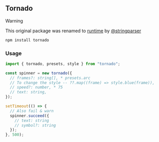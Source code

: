 ## Tornado
> [!WARNING]
> This original package was renamed to [runtime](https://www.npmjs.com/package/runtime) by [@stringparser](https://github.com/stringparser)

```bash
npm install tornado
```

### Usage
```typescript
import { tornado, presets, style } from "tornado";

const spinner = new tornado({
  // frames?: string[], * presets.arc
  // To change the style -- ??.map((frame) => style.blue(frame)),
  // speed?: number, * 75
  // text: string,
});

setTimeout(() => {
  // Also fail & warn
  spinner.succeed({
    // text: string
    // symbol?: string
  });
}, 500);
```
